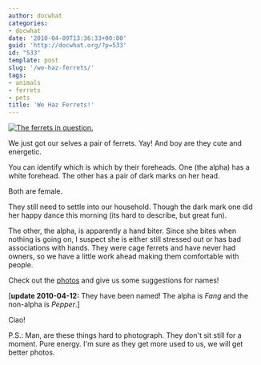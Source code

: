 ```yaml
---
author: docwhat
categories:
- docwhat
date: '2010-04-09T13:36:33+00:00'
guid: 'http://docwhat.org/?p=533'
id: "533"
template: post
slug: '/we-haz-ferrets/'
tags:
- animals
- ferrets
- pets
title: 'We Haz Ferrets!'
---
```


[![The ferrets in
question.](https://farm5.static.flickr.com/4012/4505256023_54fa1fd30d_m.jpg)](http://www.flickr.com/photos/docwhat/4505256023/)

We just got our selves a pair of ferrets. Yay! And boy are they cute and
energetic.

You can identify which is which by their foreheads. One (the alpha) has a white
forehead. The other has a pair of dark marks on her head.

Both are female.

They still need to settle into our household. Though the dark mark one did her
happy dance this morning (its hard to describe, but great fun).

The other, the alpha, is apparently a hand biter. Since she bites when nothing
is going on, I suspect she is either still stressed out or has bad associations
with hands. They were cage ferrets and have never had owners, so we have a
little work ahead making them comfortable with people.

Check out the
[photos](https://www.flickr.com/photos/docwhat/sets/72157623690650155/) and give
us some suggestions for names!

\[**update 2010-04-12:** They have been named! The alpha is _Fang_ and the
non-alpha is _Pepper_.\]

Ciao!

P.S.: Man, are these things hard to photograph. They don't sit still for a
moment. Pure energy. I'm sure as they get more used to us, we will get better
photos.
